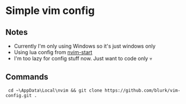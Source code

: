 # Simple vim config

## Notes

- Currently I'm only using Windows so it's just windows only
- Using lua config from [ nvim-start ](https://github.com/nvim-lua/kickstart.nvim)
- I'm too lazy for config stuff now. Just want to code only 💀

## Commands

```shell
 cd ~\AppData\Local\nvim && git clone https://github.com/blurk/vim-config.git .
```
